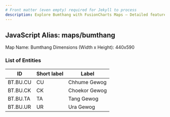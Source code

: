 ```yaml
---
# Front matter (even empty) required for Jekyll to process
description: Explore Bumthang with FusionCharts Maps – Detailed features for seamless integration. Try now & enhance your data visualization today! 
---
```


## JavaScript Alias: maps/bumthang

Map Name: Bumthang
Dimensions (Width x Height): 440x590

### List of Entities

ID | Short label | Label
---|---|---|
BT.BU.CU|CU|Chhume Gewog
BT.BU.CK|CK|Choekor Gewog
BT.BU.TA|TA|Tang Gewog
BT.BU.UR|UR|Ura Gewog